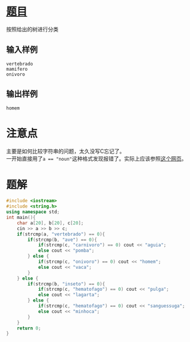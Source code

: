 # [题目](https://www.acwing.com/problem/content/672/)
按照给出的树进行分类
## 输入样例
```
vertebrado
mamifero
onivoro
```
## 输出样例
```
homem
```
# 注意点
主要是如何比较字符串的问题，太久没写C忘记了。<br>
一开始直接用了`a == "noun"`这种格式发现报错了。实际上应该参照[这个网页](https://blog.csdn.net/Tian_fourpieces/article/details/79925472)。
# 题解
```cpp
#include <iostream>
#include <string.h>
using namespace std;
int main(){
    char a[20], b[20], c[20];
    cin >> a >> b >> c;
    if(strcmp(a, "vertebrado") == 0){
        if(strcmp(b, "ave") == 0){
            if(strcmp(c, "carnivoro") == 0) cout << "aguia";
            else cout << "pomba";
        } else {
            if(strcmp(c, "onivoro") == 0) cout << "homem";
            else cout << "vaca";
        }
    } else {
        if(strcmp(b, "inseto") == 0){
            if(strcmp(c, "hematofago") == 0) cout << "pulga";
            else cout << "lagarta";
        } else {
            if(strcmp(c, "hematofago") == 0) cout << "sanguessuga";
            else cout << "minhoca";
        }
    }
    return 0;
}
```
